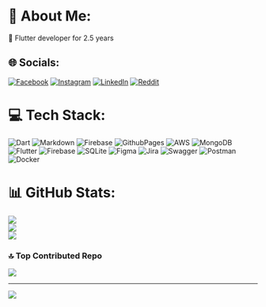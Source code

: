 # 💫 About Me:
🔭 Flutter developer for 2.5 years<br>


## 🌐 Socials:
[![Facebook](https://img.shields.io/badge/Facebook-%231877F2.svg?logo=Facebook&logoColor=white)](https://facebook.com/evaranshark) [![Instagram](https://img.shields.io/badge/Instagram-%23E4405F.svg?logo=Instagram&logoColor=white)](https://instagram.com/evaranshark) [![LinkedIn](https://img.shields.io/badge/LinkedIn-%230077B5.svg?logo=linkedin&logoColor=white)](https://linkedin.com/in/evaranshark) [![Reddit](https://img.shields.io/badge/Reddit-%23FF4500.svg?logo=Reddit&logoColor=white)](https://reddit.com/user/EvaraN) 

# 💻 Tech Stack:
![Dart](https://img.shields.io/badge/dart-%230175C2.svg?style=for-the-badge&logo=dart&logoColor=white) ![Markdown](https://img.shields.io/badge/markdown-%23000000.svg?style=for-the-badge&logo=markdown&logoColor=white) ![Firebase](https://img.shields.io/badge/firebase-%23039BE5.svg?style=for-the-badge&logo=firebase) ![GithubPages](https://img.shields.io/badge/github%20pages-121013?style=for-the-badge&logo=github&logoColor=white) ![AWS](https://img.shields.io/badge/AWS-%23FF9900.svg?style=for-the-badge&logo=amazon-aws&logoColor=white) ![MongoDB](https://img.shields.io/badge/MongoDB-%234ea94b.svg?style=for-the-badge&logo=mongodb&logoColor=white) ![Flutter](https://img.shields.io/badge/Flutter-%2302569B.svg?style=for-the-badge&logo=Flutter&logoColor=white) ![Firebase](https://img.shields.io/badge/Firebase-039BE5?style=for-the-badge&logo=Firebase&logoColor=white) ![SQLite](https://img.shields.io/badge/sqlite-%2307405e.svg?style=for-the-badge&logo=sqlite&logoColor=white) ![Figma](https://img.shields.io/badge/figma-%23F24E1E.svg?style=for-the-badge&logo=figma&logoColor=white) ![Jira](https://img.shields.io/badge/jira-%230A0FFF.svg?style=for-the-badge&logo=jira&logoColor=white) ![Swagger](https://img.shields.io/badge/-Swagger-%23Clojure?style=for-the-badge&logo=swagger&logoColor=white) ![Postman](https://img.shields.io/badge/Postman-FF6C37?style=for-the-badge&logo=postman&logoColor=white) ![Docker](https://img.shields.io/badge/docker-%230db7ed.svg?style=for-the-badge&logo=docker&logoColor=white)
# 📊 GitHub Stats:
![](https://github-readme-stats.vercel.app/api?username=evaranshark&theme=dracula&hide_border=false&include_all_commits=false&count_private=true)<br/>
![](https://github-readme-streak-stats.herokuapp.com/?user=evaranshark&theme=dracula&hide_border=false)<br/>
![](https://github-readme-stats.vercel.app/api/top-langs/?username=evaranshark&theme=dracula&hide_border=false&include_all_commits=false&count_private=true&layout=compact)

### 🔝 Top Contributed Repo
![](https://github-contributor-stats.vercel.app/api?username=evaranshark&limit=5&theme=dark&combine_all_yearly_contributions=true)

---
[![](https://visitcount.itsvg.in/api?id=evaranshark&icon=0&color=0)](https://visitcount.itsvg.in)

<!-- Proudly created with GPRM ( https://gprm.itsvg.in ) -->
